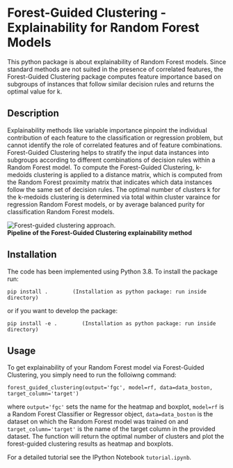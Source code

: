 # Forest-Guided Clustering - Explainability for Random Forest Models

This python package is about explainability of Random Forest models. Since standard methods are not suited in the presence of correlated features, the Forest-Guided Clustering package computes feature importance based on subgroups of instances that follow similar decision rules and returns the optimal value for k.


## Description

Explainability methods like variable importance pinpoint the individual contribution of each feature to the classification or regression problem, but cannot identify the role of correlated features and of feature combinations. Forest-Guided Clustering helps to stratify the input data instances into subgroups according to different combinations of decision rules within a Random Forest model. To compute the Forest-Guided Clustering, k-medoids clustering is applied to a distance matrix, which is computed from the Random Forest proximity matrix that indicates which data instances follow the same set of decision rules. The optimal number of clusters k for the k-medoids clustering is determined via total within cluster varaince for regression Random Forest models, or by average balanced purity for classification Random Forest models.


![Forest-guided clustering approach.](./data/fgc_overview)   
**Pipeline of the Forest-Guided Clustering explainability method**

## Installation

The code has been implemented using Python 3.8. To install the package run:

```
pip install .        (Installation as python package: run inside directory)
``` 
or if you want to develop the package:
```
pip install -e .        (Installation as python package: run inside directory)
``` 


## Usage

To get explainability of your Random Forest model via Forest-Guided Clustering, you simply need to run the folloiwng command:

```
forest_guided_clustering(output='fgc', model=rf, data=data_boston, target_column='target')
```

where ```output='fgc'``` sets the name for the heatmap and boxplot, ```model=rf``` is a Random Forest Classifier or Regressor object, ```data=data_boston``` is the dataset on which the Random Forest model was trained on and ```target_column='target'``` is the name of the target column in the provided dataset. The function will return the optimal number of clusters and plot the forest-guided clustering results as heatmap and boxplots.

For a detailed tutorial see the IPython Notebook ```tutorial.ipynb```. 
